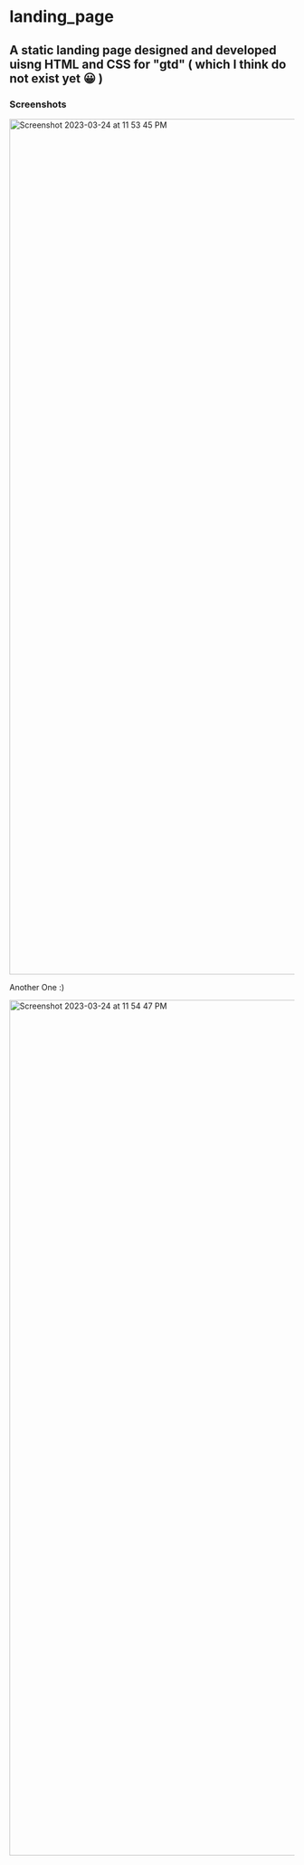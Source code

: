 # landing_page
 ## A static landing page designed and developed uisng HTML and CSS for "gtd" ( which I think do not exist yet 😀 )

### Screenshots

<img width="1512" alt="Screenshot 2023-03-24 at 11 53 45 PM" src="https://user-images.githubusercontent.com/21982287/227609620-98a5e5f0-123b-44dd-86ca-da7a95ee4d34.png">

Another One :)

<img width="1512" alt="Screenshot 2023-03-24 at 11 54 47 PM" src="https://user-images.githubusercontent.com/21982287/227609906-d454ad44-d78d-4854-a80f-e3ce4aba139b.png">
